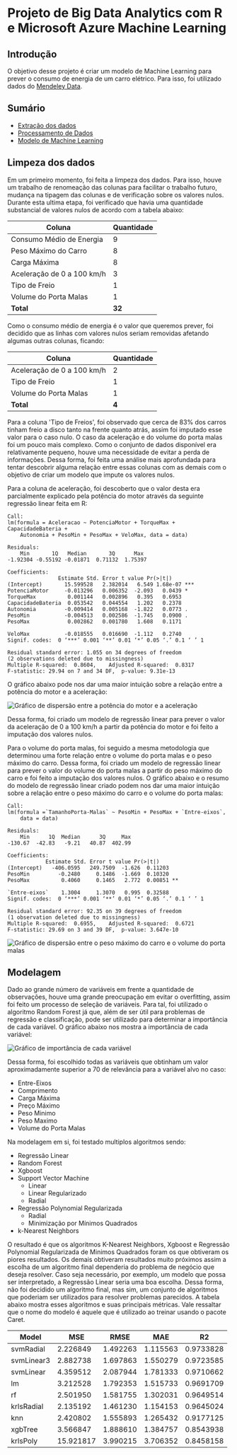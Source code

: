 # Projeto de Big Data Analytics com R e Microsoft Azure Machine Learning

## Introdução

O objetivo desse projeto é criar um modelo de Machine Learning para prever o consumo de energia de um carro elétrico. Para isso, foi utilizado dados do [Mendeley Data](https://data.mendeley.com/datasets/tb9yrptydn/2).

## Sumário

- [Extração dos dados]('./Scripts/extracao.py')
- [Processamento de Dados]('./Notebook/Processamento.ipynb')
- [Modelo de Machine Learning]('./Notebook/Modelagem.ipynb')

## Limpeza dos dados

Em um primeiro momento, foi feita a limpeza dos dados. Para isso, houve um trabalho de renomeação das colunas para facilitar o trabalho futuro, mudança na tipagem das colunas e de verificação sobre os valores nulos. Durante esta ultima etapa, foi verificado que havia uma quantidade substancial de valores nulos de acordo com a tabela abaixo:

| Coluna                       | Quantidade   |
| ---------------------------- | ------------ |
| Consumo Médio de Energia    | 9            |
| Peso Máximo do Carro        | 8            |
| Carga Máxima                | 8            |
| Aceleração de 0 a 100 km/h | 3            |
| Tipo de Freio                | 1            |
| Volume do Porta Malas        | 1            |
| **Total**              | **32** |

Como o consumo médio de energia é o valor que queremos prever, foi decidido que as linhas com valores nulos seriam removidas afetando algumas outras colunas, ficando:

| Coluna                       | Quantidade  |
| ---------------------------- | ----------- |
| Aceleração de 0 a 100 km/h | 2           |
| Tipo de Freio                | 1           |
| Volume do Porta Malas        | 1           |
| **Total**              | **4** |

Para a coluna 'Tipo de Freios', foi observado que cerca de 83% dos carros tinham freio a disco tanto na frente quanto atrás, assim foi imputado esse valor para o caso nulo. O caso da aceleração e do volume do porta malas foi um pouco mais complexo. Como o conjunto de dados disponível era relativamente pequeno, houve uma necessidade de evitar a perda de informações. Dessa forma, foi feita uma análise mais aprofundada para tentar descobrir alguma relação entre essas colunas com as demais com o objetivo de criar um modelo que impute os valores nulos.

Para a coluna de aceleração, foi descoberto que o valor desta era parcialmente explicado pela potência do motor através da seguinte regressão linear feita em R:

    Call:
    lm(formula = Aceleracao ~ PotenciaMotor + TorqueMax + CapacidadeBateria +
        Autonomia + PesoMin + PesoMax + VeloMax, data = data)

    Residuals:
        Min       1Q   Median       3Q      Max
    -1.92304 -0.55192 -0.01871  0.71132  1.75397

    Coefficients:
                    Estimate Std. Error t value Pr(>|t|)
    (Intercept)       15.599528   2.382014   6.549 1.68e-07 ***
    PotenciaMotor     -0.013296   0.006352  -2.093   0.0439 *
    TorqueMax          0.001144   0.002896   0.395   0.6953
    CapacidadeBateria  0.053542   0.044554   1.202   0.2378
    Autonomia         -0.009414   0.005168  -1.822   0.0773 .
    PesoMin           -0.004513   0.002586  -1.745   0.0900 .
    PesoMax            0.002862   0.001780   1.608   0.1171

    VeloMax           -0.018555   0.016690  -1.112   0.2740                          
    Signif. codes:  0 ‘***’ 0.001 ‘**’ 0.01 ‘*’ 0.05 ‘.’ 0.1 ‘ ’ 1 

    Residual standard error: 1.055 on 34 degrees of freedom
    (2 observations deleted due to missingness)
    Multiple R-squared:  0.8604,	Adjusted R-squared:  0.8317
    F-statistic: 29.94 on 7 and 34 DF,  p-value: 9.31e-13

O gráfico abaixo pode nos dar uma maior intuição sobre a relação entre a potência do motor e a aceleração:

![Gráfico de dispersão entre a potência do motor e a aceleração](./Imagens/aceleracaoxmotor.png)

Dessa forma, foi criado um modelo de regressão linear para prever o valor da aceleração de 0 a 100 km/h a partir da potência do motor e foi feito a imputação dos valores nulos.

Para o volume do porta malas, foi seguido a mesma metodologia que determinou uma forte relação entre o volume do porta malas e o peso máximo do carro. Dessa forma, foi criado um modelo de regressão linear para prever o valor do volume do porta malas a partir do peso máximo do carro e foi feito a imputação dos valores nulos. O gráfico abaixo e o resumo do modelo de regressão linear criado podem nos dar uma maior intuição sobre a relação entre o peso máximo do carro e o volume do porta malas:

    Call:
    lm(formula =`TamanhoPorta-Malas` ~ PesoMin + PesoMax + `Entre-eixos`,
        data = data)

    Residuals:
        Min      1Q  Median      3Q     Max
    -130.67  -42.83   -9.21   40.87  402.99

    Coefficients:
                Estimate Std. Error t value Pr(>|t|)
    (Intercept)   -406.0595   249.7509  -1.626  0.11203
    PesoMin         -0.2480     0.1486  -1.669  0.10320
    PesoMax          0.4060     0.1465   2.772  0.00851 **

    `Entre-eixos`    1.3004     1.3070   0.995  0.32588                            
    Signif. codes:  0 ‘***’ 0.001 ‘**’ 0.01 ‘*’ 0.05 ‘.’ 0.1 ‘ ’ 1 

    Residual standard error: 92.35 on 39 degrees of freedom
    (1 observation deleted due to missingness)
    Multiple R-squared:  0.6955,	Adjusted R-squared:  0.6721
    F-statistic: 29.69 on 3 and 39 DF,  p-value: 3.647e-10

![Gráfico de dispersão entre o peso máximo do carro e o volume do porta malas](./Imagens/portamalasxpeso.png)

## Modelagem

Dado ao grande número de variáveis em frente a quantidade de observações, houve uma grande preocupação em evitar o overfitting, assim foi feito um processo de seleção de variáveis. Para tal, foi utilizado o algoritmo Random Forest já que, além de ser útil para problemas de regressão e classificação, pode ser utilizado para determinar a importância de cada variável. O gráfico abaixo nos mostra a importância de cada variável:

![Gráfico de importância de cada variável](./Imagens/importancia.png)

Dessa forma, foi escolhido todas as variáveis que obtinham um valor aproximadamente superior a 70 de relevância para a variável alvo no caso:

- Entre-Eixos
- Comprimento
- Carga Máxima
- Preço Máximo
- Peso Minimo
- Peso Maximo
- Volume do Porta Malas

Na modelagem em si, foi testado multiplos algoritmos sendo:

- Regressão Linear
- Random Forest
- Xgboost
- Support Vector Machine
  - Linear
  - Linear Regularizado
  - Radial
- Regressão Polynomial Regularizada
  - Radial
  - Minimização por Mínimos Quadrados
- k-Nearest Neighbors

O resultado é que os algoritmos K-Nearest Neighbors, Xgboost e Regressão Polynomial Regularizada de Minimos Quadrados foram os que obtiveram os piores resultados. Os demais obtiveram resultados muito próximos assim a escolha de um algoritmo final dependeria do problema de negócio que deseja resolver. Caso seja necessário, por exemplo, um modelo que possa ser interpretado, a Regressão Linear seria uma boa escolha. Dessa forma, não foi decidido um algoritmo final, mas sim, um conjunto de algoritmos que poderiam ser utilizados para resolver problemas parecidos. A tabela abaixo mostra esses algoritmos e suas principais métricas. Vale ressaltar que o nome do modelo é aquele que é utilizado ao treinar usando o pacote Caret.

| Model      | MSE       | RMSE     | MAE      | R2        |
| ---------- | --------- | -------- | -------- | --------- |
| svmRadial  | 2.226849  | 1.492263 | 1.115563 | 0.9733828 |
| svmLinear3 | 2.882738  | 1.697863 | 1.550279 | 0.9723585 |
| svmLinear  | 4.359512  | 2.087944 | 1.781333 | 0.9710662 |
| lm         | 3.212528  | 1.792353 | 1.515733 | 0.9691709 |
| rf         | 2.501950  | 1.581755 | 1.302031 | 0.9649514 |
| krlsRadial | 2.135192  | 1.461230 | 1.154153 | 0.9645024 |
| knn        | 2.420802  | 1.555893 | 1.265432 | 0.9177125 |
| xgbTree    | 3.566847  | 1.888610 | 1.384757 | 0.8543938 |
| krlsPoly   | 15.921817 | 3.990215 | 3.706352 | 0.8458158 |

